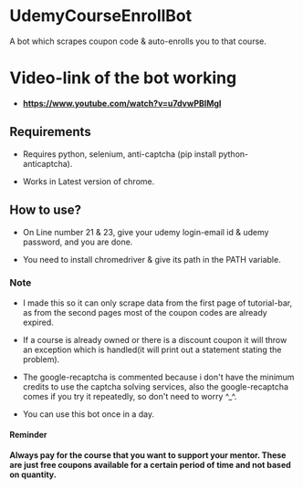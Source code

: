 # UdemyCourseEnrollBot
 A bot which scrapes coupon code & auto-enrolls you to that course.

# Video-link of the bot working

* **https://www.youtube.com/watch?v=u7dvwPBIMgI**

## Requirements

* Requires python, selenium, anti-captcha (pip install python-anticaptcha).

* Works in Latest version of chrome.

## How to use?

* On Line number 21 & 23, give your udemy login-email id & udemy password, and you are done.

* You need to install chromedriver & give its path in the PATH variable. 
### Note

* I made this so it can only scrape data from the first page of tutorial-bar, as from the second pages most of the coupon codes are already expired.

* If a course is already owned or there is a discount coupon it will throw an exception which is handled(it will print out a statement stating the problem).

* The google-recaptcha is commented because i don't have the minimum credits to use the captcha solving services, also the google-recaptcha comes if you try it repeatedly, so don't need to worry ^_^.

* You can use this bot once in a day.

#### Reminder

**Always pay for the course that you want to support your mentor. These are just free coupons available for a certain period of time and not based on quantity.**

